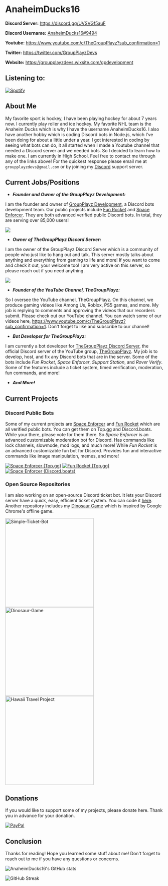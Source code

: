# AnaheimDucks16

**Discord Server:** https://discord.gg/UVSVGf5auF

**Discord Username:** [AnaheimDucks16#9494](https://discord.com/users/694308326644777013) 

**Youtube:** https://www.youtube.com/c/TheGroupPlayz?sub_confirmation=1

**Twitter:** https://twitter.com/GroupPlayzDevs

**Website:** https://groupplayzdevs.wixsite.com/gpdevelopment

## **Listening to:**

[![Spotify](https://novatorem-anaheimducks16.vercel.app/api/spotify)](https://open.spotify.com/user/m6ursyww4cdab9ummtfq7z5e2)

## **About Me**

My favorite sport is hockey, I have been playing hockey for about 7 years now. I currently play roller and ice hockey. My favorite NHL team is the Anaheim Ducks which is why I have the username AnaheimDucks16. I also have another hobby which is coding Discord bots in Node.js, which I've been doing for about a little under a year. I got interested in coding by seeing what bots can do, it all started when I made a Youtube channel that needed a Discord server and we needed bots. So I decided to learn how to make one. I am currently in High School. Feel free to contact me through any of the links above! For the quickest response please email me at `groupplayzdevs@gmail.com` or by joining my [Discord](https://discord.gg/UVSVGf5auF) support server.

## **Current Jobs/Positions**

- ***Founder and Owner of the GroupPlayz Development:***  

I am the founder and owner of [GroupPlayz Development](https://groupplayzdevs.wixsite.com/gpdevelopment), a Discord bots development team. Our public projects include [Fun Rocket](https://discord.com/api/oauth2/authorize?client_id=789570652369190963&permissions=2146954353&scope=bot) and [Space Enforcer](https://discord.com/api/oauth2/authorize?client_id=783825583892856844&permissions=2647125111&scope=bot%20applications.commands). They are both advanced verified public Discord bots. In total, they are serving over 85,000 users!

<a href="https://discord.gg/UVSVGf5auF"><img src="https://discordapp.com/api/guilds/826523048373911643/widget.png?style=banner2"></a>

- ***Owner of TheGroupPlayz Discord Server:***  

I am the owner of the GroupPlayz Discord Server which is a community of people who just like to hang out and talk. This server mostly talks about anything and everything from gaming to life and more! If you want to come and check it out, your welcome too! I am very active on this server, so please reach out if you need anything. 

<a href="https://discord.gg/jJEXXXmazd"><img src="https://discordapp.com/api/guilds/766814450275582014/widget.png?style=banner2"></a>

- ***Founder of the YouTube Channel, TheGroupPlayz:***  

So I oversee the YouTube channel, TheGroupPlayz. On this channel, we produce gaming videos like Among Us, Roblox, PS5 games, and more. My job is replying to comments and approving the videos that our recorders submit. Please check out our YouTube channel. You can watch some of our videos here, https://www.youtube.com/c/TheGroupPlayz?sub_confirmation=1. Don't forget to like and subscribe to our channel!

- ***Bot Developer for TheGroupPlayz:***  

I am currently a bot developer for [TheGroupPlayz Discord Server](https://discord.gg/jJEXXXmazd), the official Discord server of the YouTube group, [TheGroupPlayz](https://www.youtube.com/c/TheGroupPlayz?sub_confirmation=1). My job is to develop, host, and fix any Discord bots that are in the server. Some of the bots include *Fun Rocket*, *Space Enforcer*, *Support Station*, and *Rover Verify*. Some of the features include a ticket system, timed verification, moderation, fun commands, and more!

- ***And More!***

## **Current Projects**

### **Discord Public Bots**
Some of my current projects are [Space Enforcer](https://discord.com/api/oauth2/authorize?client_id=783825583892856844&permissions=2647125111&scope=bot%20applications.commands) and [Fun Rocket](https://discord.com/api/oauth2/authorize?client_id=789570652369190963&permissions=2146954353&scope=bot) which are all verified public bots. You can get them on Top.gg and Discord.boats. While your there, please vote for them there. So *Space Enforcer*  is an advanced customizable moderation bot for Discord. Has commands like lock channels, slowmode, mod logs, and much more! While *Fun Rocket* is an advanced customizable fun bot for Discord. Provides fun and interactive commands like image manipulation, memes, and more! 

[![Space Enforcer (Top.gg)](https://top.gg/api/widget/783825583892856844.svg)](https://top.gg/bot/783825583892856844)
[![Fun Rocket (Top.gg)](https://top.gg/api/widget/789570652369190963.svg)](https://top.gg/bot/789570652369190963) 
[![Space Enforcer (Discord.boats)](https://discord.boats/api/widget/783825583892856844)](https://discord.boats/bot/783825583892856844)

### **Open Source Repositories**
I am also working on an open-source Discord ticket bot. It lets your Discord server have a quick, easy, efficient ticket system. You can code it [here](https://github.com/AnaheimDucks16/Simple-Ticket-Bot). Another repository includes my [Dinosaur Game](https://github.com/AnaheimDucks16/Dinosaur-Game) which is inspired by Google Chrome's offline game.

<p align="left">
  <a href="https://github.com/AnaheimDucks16/Simple-Ticket-Bot"><img width="282" src="https://github-readme-stats.vercel.app/api/pin/?username=AnaheimDucks16&repo=Simple-Ticket-Bot&theme=tokyonight&hide_border=true" alt="Simple-Ticket-Bot"></a>
  <a href="https://github.com/AnaheimDucks16/Dinosaur-Game"><img width="282" src="https://github-readme-stats.vercel.app/api/pin/?username=AnaheimDucks16&repo=Dinosaur-Game&theme=tokyonight&hide_border=true" alt="Dinosaur-Game"></a>
  <a href="https://github.com/AnaheimDucks16/Hawaii-Travel-Project"><img width="282" src="https://github-readme-stats.vercel.app/api/pin/?username=AnaheimDucks16&repo=Hawaii-Travel-Project&theme=tokyonight&hide_border=true" alt="Hawaii Travel Project"></a>

## **Donations**

If you would like to support some of my projects, please donate here. Thank you in advance for your donation. 

[![PayPal](https://i.postimg.cc/nhk2GwJg/Pay-Pal-Logo-1.png)](https://www.paypal.com/donate?business=DFLBWXDZRLVJE&currency_code=USD)  

## **Conclusion**
Thanks for reading! Hope you learned some stuff about me! Don't forget to reach out to me if you have any questions or concerns.

![AnaheimDucks16's GitHub stats](https://github-readme-stats.vercel.app/api?username=AnaheimDucks16&include_all_commits=true&count_private=true&hide=stars&show_icons=true&theme=tokyonight)

![GitHub Streak](https://github-readme-streak-stats.herokuapp.com/?user=AnaheimDucks16&theme=tokyonight)
